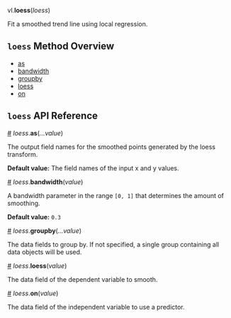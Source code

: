 vl.<b>loess</b>(<em>loess</em>)

Fit a smoothed trend line using local regression.

## <code>loess</code> Method Overview

* <a href="#as">as</a>
* <a href="#bandwidth">bandwidth</a>
* <a href="#groupby">groupby</a>
* <a href="#loess">loess</a>
* <a href="#on">on</a>

## <code>loess</code> API Reference

<a id="as" href="#as">#</a>
<em>loess</em>.<b>as</b>(<em>...value</em>)

The output field names for the smoothed points generated by the loess transform.

__Default value:__ The field names of the input x and y values.

<a id="bandwidth" href="#bandwidth">#</a>
<em>loess</em>.<b>bandwidth</b>(<em>value</em>)

A bandwidth parameter in the range `[0, 1]` that determines the amount of smoothing.

__Default value:__ `0.3`

<a id="groupby" href="#groupby">#</a>
<em>loess</em>.<b>groupby</b>(<em>...value</em>)

The data fields to group by. If not specified, a single group containing all data objects will be used.

<a id="loess" href="#loess">#</a>
<em>loess</em>.<b>loess</b>(<em>value</em>)

The data field of the dependent variable to smooth.

<a id="on" href="#on">#</a>
<em>loess</em>.<b>on</b>(<em>value</em>)

The data field of the independent variable to use a predictor.

